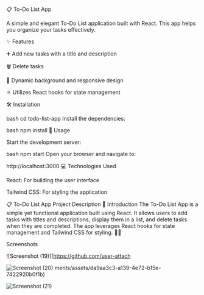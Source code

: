 📋 To-Do List App

A simple and elegant To-Do List application built with React. This app helps you organize your tasks effectively.

✨ Features

➕ Add new tasks with a title and description

🗑️ Delete tasks

🎨 Dynamic background and responsive design

⚛️ Utilizes React hooks for state management

🛠️ Installation

bash cd todo-list-app Install the dependencies:

bash npm install 🚀 Usage

Start the development server:

bash npm start Open your browser and navigate to:

http://localhost:3000 💻 Technologies Used

React: For building the user interface

Tailwind CSS: For styling the application

📋 To-Do List App Project Description 🐣 Introduction The To-Do List App is a simple yet functional application built using React. It allows users to add tasks with titles and descriptions, display them in a list, and delete tasks when they are completed. The app leverages React hooks for state management and Tailwind CSS for styling. 📝✨

Screenshots


![Screenshot (19)](https://github.com/user-attach





![Screenshot (20)](https://github.com/user-attachments/assets/3da667fb-2827-4772-916d-fcf3e2d42924)
ments/assets/da9aa3c3-a139-4e72-b15e-7422920b0f1b)





![Screenshot (21)](https://github.com/user-attachments/assets/7009e916-4342-4690-985b-46f5e5d77a38)
